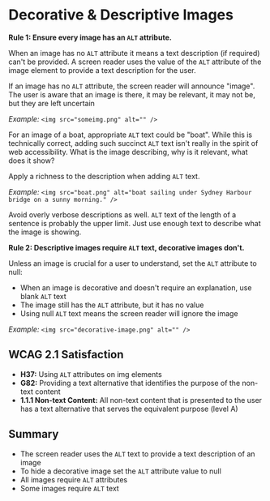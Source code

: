 # Decorative & Descriptive Images


**Rule 1: Ensure every image has an `ALT` attribute.**


When an image has no `ALT` attribute it means a text description (if required) can't be provided. A screen reader uses the value of the `ALT` attribute of the image element to provide a text description for the user.


If an image has no `ALT` attribute, the screen reader will announce "image". The user is aware that an image is there, it may be relevant, it may not be, but they are left uncertain


_Example:_ `<img src="someimg.png" alt="" />`


For an image of a boat, appropriate `ALT` text could be "boat". While this is technically correct, adding such succinct `ALT` text isn't really in the spirit of web accessibility. What is the image describing, why is it relevant, what does it show?


Apply a richness to the description when adding `ALT` text.


_Example:_ `<img src="boat.png" alt="boat sailing under Sydney Harbour bridge on a sunny morning." />`


Avoid overly verbose descriptions as well. `ALT` text of the length of a sentence is probably the upper limit. Just use enough text to describe what the image is showing.


**Rule 2: Descriptive images require `ALT` text, decorative images don't.**


Unless an image is crucial for a user to understand, set the `ALT` attribute to null:

- When an image is decorative and doesn't require an explanation, use blank `ALT` text
- The image still has the `ALT` attribute, but it has no value
- Using null `ALT` text means the screen reader will ignore the image


_Example:_ `<img src="decorative-image.png" alt="" />`


## WCAG 2.1 Satisfaction

- **H37:** Using `ALT` attributes on img elements
- **G82:** Providing a text alternative that identifies the purpose of the non-text content
- **1.1.1 Non-text Content:** All non-text content that is presented to the user has a text alternative that serves the equivalent purpose (level A)


## Summary

- The screen reader uses the `ALT` text to provide a text description of an image
- To hide a decorative image set the `ALT` attribute value to null
- All images require `ALT` attributes
- Some images require `ALT` text